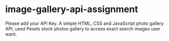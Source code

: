 # image-gallery-api-assignment
Please add your API Key.
A simple HTML, CSS and JavaScript photo gallery API,
used Pexels stock photos gallery to access exact
search images user want.
